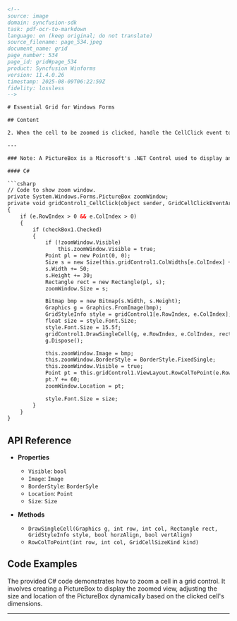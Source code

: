 ```html
<!-- 
source: image
domain: syncfusion-sdk
task: pdf-ocr-to-markdown
language: en (keep original; do not translate)
source_filename: page_534.jpeg
document_name: grid
page_number: 534
page_id: grid#page_534
product: Syncfusion Winforms
version: 11.4.0.26
timestamp: 2025-08-09T06:22:59Z
fidelity: lossless
-->

# Essential Grid for Windows Forms

## Content

2. When the cell to be zoomed is clicked, handle the CellClick event to display it as a zoomed cell. Here we use a PictureBox to show the magnified view of the cell content.

---

### Note: A PictureBox is a Microsoft's .NET Control used to display an image.

#### C#

```csharp
// Code to show zoom window.
private System.Windows.Forms.PictureBox zoomWindow;
private void gridControl1_CellClick(object sender, GridCellClickEventArgs e)
{
    if (e.RowIndex > 0 && e.ColIndex > 0)
    {
        if (checkBox1.Checked)
        {
            if (!zoomWindow.Visible)
                this.zoomWindow.Visible = true;
            Point pl = new Point(0, 0);
            Size s = new Size(this.gridControl1.ColWidths[e.ColIndex] + 10, this.gridControl1.RowHeights[e.RowIndex] + 5);
            s.Width += 50;
            s.Height += 30;
            Rectangle rect = new Rectangle(pl, s);
            zoomWindow.Size = s;

            Bitmap bmp = new Bitmap(s.Width, s.Height);
            Graphics g = Graphics.FromImage(bmp);
            GridStyleInfo style = gridControl1[e.RowIndex, e.ColIndex];
            float size = style.Font.Size;
            style.Font.Size = 15.5f;
            gridControl1.DrawSingleCell(g, e.RowIndex, e.ColIndex, rect, style, true, true);
            g.Dispose();

            this.zoomWindow.Image = bmp;
            this.zoomWindow.BorderStyle = BorderStyle.FixedSingle;
            this.zoomWindow.Visible = true;
            Point pt = this.gridControl1.ViewLayout.RowColToPoint(e.RowIndex, e.ColIndex, GridCellSizeKind.VisibleSize);
            pt.Y += 60;
            zoomWindow.Location = pt;

            style.Font.Size = size;
        }
    }
}
```

## API Reference

- **Properties**
  - `Visible`: `bool`
  - `Image`: `Image`
  - `BorderStyle`: `BorderSyle`
  - `Location`: `Point`
  - `Size`: `Size`

- **Methods**
  - `DrawSingleCell(Graphics g, int row, int col, Rectangle rect, GridStyleInfo style, bool horzAlign, bool vertAlign)`
  - `RowColToPoint(int row, int col, GridCellSizeKind kind)`

## Code Examples

The provided C# code demonstrates how to zoom a cell in a grid control. It involves creating a PictureBox to display the zoomed view, adjusting the size and location of the PictureBox dynamically based on the clicked cell's dimensions.

---

<!-- tags: [syncfusion, grid, zoom, windowsforms, picturebox] keywords: [cellclick, grid, zoomed, picturebox, magnified view] -->
```